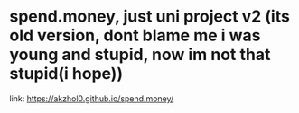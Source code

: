 ﻿# spend.money, just uni project v2 (its old version, dont blame me i was young and stupid, now im not that stupid(i hope))
link: https://akzhol0.github.io/spend.money/
